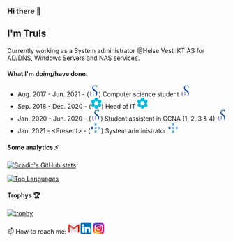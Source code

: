 ### Hi there 👋
## I'm Truls

Currently working as a System administrator @Helse Vest IKT AS for AD/DNS, Windows Servers and NAS services.

#### What I'm doing/have done:
 - Aug. 2017 - Jun. 2021 - \(<img src="assets/Uis.png" alt="UiS" height="25" />\) Computer science student [<img src="assets/Uis.png" alt="UiS" height="25" />](https://uis.no/en)
 - Sep. 2018 - Dec. 2020 - \(<img src="assets/Ion.png" alt="ION" height="25" />\) Head of IT [<img src="assets/Ion.png" alt="ION" height="25" />](https://github.com/ION-Racing-UiS)
 - Jan. 2020 - Jun. 2020 - \(<img src="assets/Uis.png" alt="UiS" height="25" />\) Student assistent in CCNA \(1, 2, 3 \& 4\) [<img src="assets/Uis.png" alt="UiS" height="25" />](https://uis.no/en)
 - Jan. 2021 - \<Present\> - \(<img src="assets/Hvikt.png" alt="HVIKT" height="25" />\) System administrator [<img src="assets/Hvikt.png" alt="HVIKT" height="25" />](https://helse-vest-ikt.no/)

#### Some analytics ⚡
[![Scadic's GitHub stats](https://github-readme-stats.vercel.app/api?username=scadic&show_icons=true&theme=nightowl)](https://github.com/anuraghazra/github-readme-stats)

[![Top Languages](https://github-readme-stats.vercel.app/api/top-langs/?username=scadic&theme=nightowl)](https://github.com/anuraghazra/github-readme-stats)

#### Trophys 🏆
[![trophy](https://github-profile-trophy.vercel.app/?username=scadic&theme=chalk)](https://github.com/ryo-ma/github-profile-trophy)

📫 How to reach me: [<img src="assets/Gmail.png" alt="Gmail" height="25" />](mailto:trulshskadberg@gmail.com) [<img src="assets/Linkedin.png" alt="Linkedin" height="25" />](https://www.linkedin.com/in/truls-hansen-skadberg) [<img src="assets/Instagram.png" alt="Instagram" height="25" />](https://www.instagram.com/truls.skadn/)

<!--
**Scadic/scadic** is a ✨ _special_ ✨ repository because its `README.md` (this file) appears on your GitHub profile.

Here are some ideas to get you started:

- 🔭 I’m currently working on ...
- 🌱 I’m currently learning ...
- 👯 I’m looking to collaborate on ...
- 🤔 I’m looking for help with ...
- 💬 Ask me about ...
- 📫 How to reach me: ...
- 😄 Pronouns: ...
- ⚡ Fun fact: ...
-->
